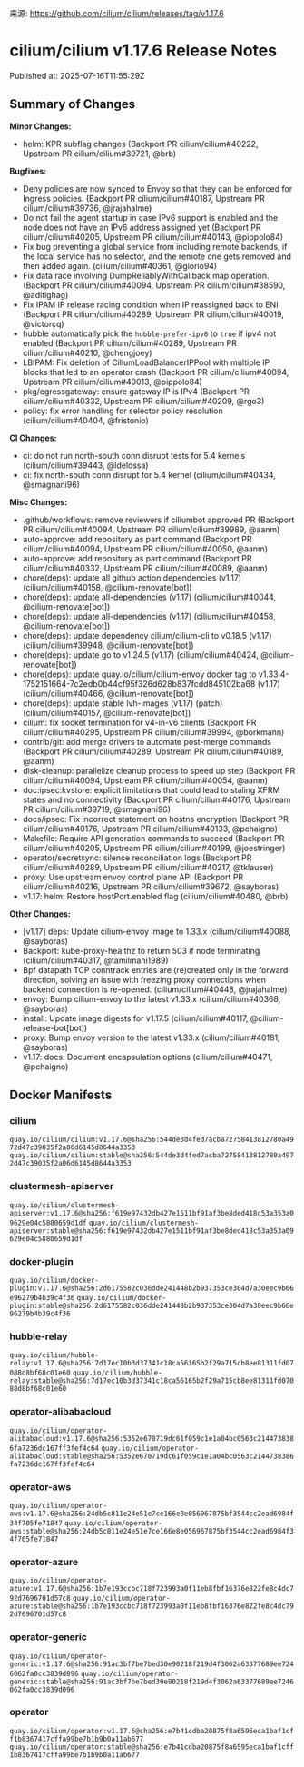 来源: https://github.com/cilium/cilium/releases/tag/v1.17.6

# cilium/cilium v1.17.6 Release Notes

Published at: 2025-07-16T11:55:29Z

Summary of Changes
------------------

**Minor Changes:**
* helm: KPR subflag changes (Backport PR cilium/cilium#40222, Upstream PR cilium/cilium#39721, @brb)

**Bugfixes:**
* Deny policies are now synced to Envoy so that they can be enforced for Ingress policies. (Backport PR cilium/cilium#40187, Upstream PR cilium/cilium#39736, @jrajahalme)
* Do not fail the agent startup in case IPv6 support is enabled and the node does not have an IPv6 address assigned yet (Backport PR cilium/cilium#40205, Upstream PR cilium/cilium#40143, @pippolo84)
* Fix bug preventing a global service from including remote backends, if the local service has no selector, and the remote one gets removed and then added again. (cilium/cilium#40361, @giorio94)
* Fix data race involving DumpReliablyWithCallback map operation. (Backport PR cilium/cilium#40094, Upstream PR cilium/cilium#38590, @aditighag)
* Fix IPAM IP release racing condition when IP reassigned back to ENI (Backport PR cilium/cilium#40289, Upstream PR cilium/cilium#40019, @victorcq)
* hubble automatically pick the `hubble-prefer-ipv6` to `true` if ipv4 not enabled (Backport PR cilium/cilium#40289, Upstream PR cilium/cilium#40210, @chengjoey)
* LBIPAM: Fix deletion of CiliumLoadBalancerIPPool with multiple IP blocks that led to an operator crash (Backport PR cilium/cilium#40094, Upstream PR cilium/cilium#40013, @pippolo84)
* pkg/egressgateway: ensure gateway IP is IPv4 (Backport PR cilium/cilium#40332, Upstream PR cilium/cilium#40209, @rgo3)
* policy: fix error handling for selector policy resolution (cilium/cilium#40404, @fristonio)

**CI Changes:**
* ci: do not run north-south conn disrupt tests for 5.4 kernels (cilium/cilium#39443, @ldelossa)
* ci: fix north-south conn disrupt for 5.4 kernel (cilium/cilium#40434, @smagnani96)

**Misc Changes:**
* .github/workflows: remove reviewers if ciliumbot approved PR (Backport PR cilium/cilium#40094, Upstream PR cilium/cilium#39989, @aanm)
* auto-approve: add repository as part command (Backport PR cilium/cilium#40094, Upstream PR cilium/cilium#40050, @aanm)
* auto-approve: add repository as part command (Backport PR cilium/cilium#40332, Upstream PR cilium/cilium#40089, @aanm)
* chore(deps): update all github action dependencies (v1.17) (cilium/cilium#40158, @cilium-renovate[bot])
* chore(deps): update all-dependencies (v1.17) (cilium/cilium#40044, @cilium-renovate[bot])
* chore(deps): update all-dependencies (v1.17) (cilium/cilium#40458, @cilium-renovate[bot])
* chore(deps): update dependency cilium/cilium-cli to v0.18.5 (v1.17) (cilium/cilium#39948, @cilium-renovate[bot])
* chore(deps): update go to v1.24.5 (v1.17) (cilium/cilium#40424, @cilium-renovate[bot])
* chore(deps): update quay.io/cilium/cilium-envoy docker tag to v1.33.4-1752151664-7c2edb0b44cf95f326d628b837fcdd845102ba68 (v1.17) (cilium/cilium#40466, @cilium-renovate[bot])
* chore(deps): update stable lvh-images (v1.17) (patch) (cilium/cilium#40157, @cilium-renovate[bot])
* cilium: fix socket termination for v4-in-v6 clients (Backport PR cilium/cilium#40295, Upstream PR cilium/cilium#39994, @borkmann)
* contrib/git: add merge drivers to automate post-merge commands (Backport PR cilium/cilium#40289, Upstream PR cilium/cilium#40189, @aanm)
* disk-cleanup: parallelize cleanup process to speed up step (Backport PR cilium/cilium#40094, Upstream PR cilium/cilium#40054, @aanm)
* doc:ipsec:kvstore: explicit limitations that could lead to staling XFRM states and no connectivity (Backport PR cilium/cilium#40176, Upstream PR cilium/cilium#39719, @smagnani96)
* docs/ipsec: Fix incorrect statement on hostns encryption (Backport PR cilium/cilium#40176, Upstream PR cilium/cilium#40133, @pchaigno)
* Makefile: Require API generation commands to succeed (Backport PR cilium/cilium#40205, Upstream PR cilium/cilium#40199, @joestringer)
* operator/secretsync: silence reconciliation logs (Backport PR cilium/cilium#40289, Upstream PR cilium/cilium#40217, @tklauser)
* proxy: Use upstream envoy control plane API (Backport PR cilium/cilium#40216, Upstream PR cilium/cilium#39672, @sayboras)
* v1.17: helm: Restore hostPort.enabled flag (cilium/cilium#40480, @brb)

**Other Changes:**
* [v1.17] deps: Update cilium-envoy image to 1.33.x (cilium/cilium#40088, @sayboras)
* Backport: kube-proxy-healthz to return 503 if node terminating (cilium/cilium#40317, @tamilmani1989)
* Bpf datapath TCP conntrack entries are (re)created only in the forward direction, solving an issue with freezing proxy connections when backend connection is re-opened. (cilium/cilium#40448, @jrajahalme)
* envoy: Bump cilium-envoy to the latest v1.33.x (cilium/cilium#40368, @sayboras)
* install: Update image digests for v1.17.5 (cilium/cilium#40117, @cilium-release-bot[bot])
* proxy: Bump envoy version to the latest v1.33.x (cilium/cilium#40181, @sayboras)
* v1.17: docs: Document encapsulation options (cilium/cilium#40471, @pchaigno)


## Docker Manifests

### cilium

`quay.io/cilium/cilium:v1.17.6@sha256:544de3d4fed7acba72758413812780a4972d47c39035f2a06d6145d8644a3353`
`quay.io/cilium/cilium:stable@sha256:544de3d4fed7acba72758413812780a4972d47c39035f2a06d6145d8644a3353`

### clustermesh-apiserver

`quay.io/cilium/clustermesh-apiserver:v1.17.6@sha256:f619e97432db427e1511bf91af3be8ded418c53a353a09629e04c5880659d1df`
`quay.io/cilium/clustermesh-apiserver:stable@sha256:f619e97432db427e1511bf91af3be8ded418c53a353a09629e04c5880659d1df`

### docker-plugin

`quay.io/cilium/docker-plugin:v1.17.6@sha256:2d6175582c036dde241448b2b937353ce304d7a30eec9b66e96279b4b39c4f36`
`quay.io/cilium/docker-plugin:stable@sha256:2d6175582c036dde241448b2b937353ce304d7a30eec9b66e96279b4b39c4f36`

### hubble-relay

`quay.io/cilium/hubble-relay:v1.17.6@sha256:7d17ec10b3d37341c18ca56165b2f29a715cb8ee81311fd07088d8bf68c01e60`
`quay.io/cilium/hubble-relay:stable@sha256:7d17ec10b3d37341c18ca56165b2f29a715cb8ee81311fd07088d8bf68c01e60`

### operator-alibabacloud

`quay.io/cilium/operator-alibabacloud:v1.17.6@sha256:5352e670719dc61f059c1e1a04bc0563c2144738386fa7236dc167ff3fef4c64`
`quay.io/cilium/operator-alibabacloud:stable@sha256:5352e670719dc61f059c1e1a04bc0563c2144738386fa7236dc167ff3fef4c64`

### operator-aws

`quay.io/cilium/operator-aws:v1.17.6@sha256:24db5c811e24e51e7ce166e8e056967875bf3544cc2ead6984f34f705fe71847`
`quay.io/cilium/operator-aws:stable@sha256:24db5c811e24e51e7ce166e8e056967875bf3544cc2ead6984f34f705fe71847`

### operator-azure

`quay.io/cilium/operator-azure:v1.17.6@sha256:1b7e193ccbc718f723993a0f11eb8fbf16376e822fe8c4dc792d7696701d57c8`
`quay.io/cilium/operator-azure:stable@sha256:1b7e193ccbc718f723993a0f11eb8fbf16376e822fe8c4dc792d7696701d57c8`

### operator-generic

`quay.io/cilium/operator-generic:v1.17.6@sha256:91ac3bf7be7bed30e90218f219d4f3062a63377689ee7246062fa0cc3839d096`
`quay.io/cilium/operator-generic:stable@sha256:91ac3bf7be7bed30e90218f219d4f3062a63377689ee7246062fa0cc3839d096`

### operator

`quay.io/cilium/operator:v1.17.6@sha256:e7b41cdba20875f8a6595eca1baf1cff1b8367417cffa99be7b1b9b0a11ab677`
`quay.io/cilium/operator:stable@sha256:e7b41cdba20875f8a6595eca1baf1cff1b8367417cffa99be7b1b9b0a11ab677`

